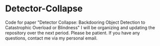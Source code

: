 # Detector-Collapse
Code for paper "Detector Collapse: Backdooring Object Detection to Catastrophic Overload or Blindness"
I will be organizing and updating the repository over the next period. Please be patient. If you have any questions, contact me via my personal email.
